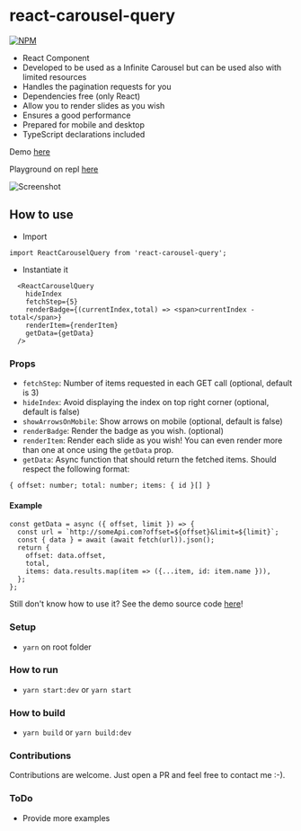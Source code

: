 # react-carousel-query

[![NPM](https://nodei.co/npm/react-carousel-query.png)](https://npmjs.org/package/react-carousel-query)

- React Component
- Developed to be used as a Infinite Carousel but can be used also with limited resources
- Handles the pagination requests for you
- Dependencies free (only React)
- Allow you to render slides as you wish
- Ensures a good performance
- Prepared for mobile and desktop
- TypeScript declarations included

Demo [here](https://react-carousel-query.vercel.app/)

Playground on repl [here](https://repl.it/@pedrocostadev/react-carousel-query)

![Screenshot](./screenshots/iphone-screencast.gif)

## How to use

- Import

```
import ReactCarouselQuery from 'react-carousel-query';
```

- Instantiate it

```
  <ReactCarouselQuery 
    hideIndex
    fetchStep={5}
    renderBadge={(currentIndex,total) => <span>currentIndex - total</span>}
    renderItem={renderItem}
    getData={getData}
  />
```
### Props
- `fetchStep`: Number of items requested in each GET call (optional, default is 3)
- `hideIndex`: Avoid displaying the index on top right corner (optional, default is false)
- `showArrowsOnMobile`: Show arrows on mobile (optional, default is false)
- `renderBadge`: Render the badge as you wish. (optional)
- `renderItem`: Render each slide as you wish! You can even render more than one at once using the `getData` prop.
- `getData`: Async function that should return the fetched items. Should respect the following format:
```
{ offset: number; total: number; items: { id }[] }
```
#### Example

```
const getData = async ({ offset, limit }) => {
  const url = `http://someApi.com?offset=${offset}&limit=${limit}`;
  const { data } = await (await fetch(url)).json();
  return {
    offset: data.offset,
    total,
    items: data.results.map(item => ({...item, id: item.name })),
  };
};
```

Still don't know how to use it? See the demo source code [here](https://github.com/pedrocostadev/react-carousel-query/blob/main/demo/index.js)!

### Setup
- `yarn` on root folder
### How to run

- `yarn start:dev` or `yarn start`

### How to build

- `yarn build` or `yarn build:dev`

### Contributions

Contributions are welcome. Just open a PR and feel free to contact me :-).

### ToDo

- Provide more examples